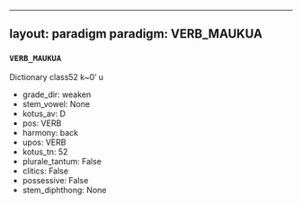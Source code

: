 
---
layout: paradigm
paradigm: VERB_MAUKUA
---
### ` VERB_MAUKUA `

Dictionary class52 k~0’ u
* grade_dir: weaken
* stem_vowel: None
* kotus_av: D
* pos: VERB
* harmony: back
* upos: VERB
* kotus_tn: 52
* plurale_tantum: False
* clitics: False
* possessive: False
* stem_diphthong: None
